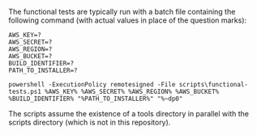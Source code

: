 The functional tests are typically run with a batch file containing the following command (with actual values in place of the question marks):

```
AWS_KEY=?
AWS_SECRET=?
AWS_REGION=?
AWS_BUCKET=?
BUILD_IDENTIFIER=? 
PATH_TO_INSTALLER=?

powershell -ExecutionPolicy remotesigned -File scripts\functional-tests.ps1 %AWS_KEY% %AWS_SECRET% %AWS_REGION% %AWS_BUCKET% %BUILD_IDENTIFIER% "%PATH_TO_INSTALLER%" "%~dp0"
```

The scripts assume the existence of a tools directory in parallel with the scripts directory (which is not in this repository).